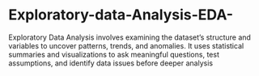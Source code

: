# Exploratory-data-Analysis-EDA-
Exploratory Data Analysis involves examining the dataset’s structure and variables to uncover patterns, trends, and anomalies. It uses statistical summaries and visualizations to ask meaningful questions, test assumptions, and identify data issues before deeper analysis
